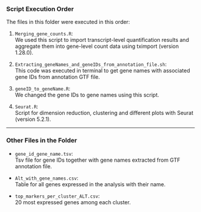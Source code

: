 ### Script Execution Order

The files in this folder were executed in this order:

1. `Merging_gene_counts.R`:  
   We used this script to import transcript-level quantification results and aggregate them into gene-level count data using tximport (version 1.28.0).

2. `Extracting_geneNames_and_geneIDs_from_annotation_file.sh`:  
   This code was executed in terminal to get gene names with associated gene IDs from annotation GTF file.

3. `geneID_to_geneName.R`:  
   We changed the gene IDs to gene names using this script.

4. `Seurat.R`:  
   Script for dimension reduction, clustering and different plots with Seurat (version 5.2.1).

---

### Other Files in the Folder

- `gene_id_gene_name.tsv`:  
  Tsv file for gene IDs together with gene names extracted from GTF annotation file.

- `Alt_with_gene_names.csv`:  
  Table for all genes expressed in the analysis with their name.

- `top_markers_per_cluster_ALT.csv`:  
  20 most expressed genes among each cluster.
